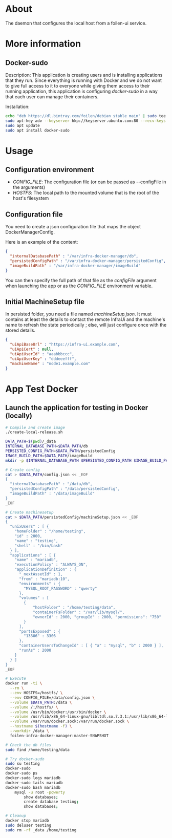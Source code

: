 # About

The daemon that configures the local host from a foilen-ui service.

# More information

## Docker-sudo

Description: This application is creating users and is installing applications that they run. Since everything is running with Docker and we do not want to give full access to it to everyone while giving them access to their running application, this application is configuring *docker-sudo* in a way that each user can manage their containers.

Installation:

```bash
echo "deb https://dl.bintray.com/foilen/debian stable main" | sudo tee /etc/apt/sources.list.d/foilen.list
sudo apt-key adv --keyserver hkp://keyserver.ubuntu.com:80 --recv-keys 379CE192D401AB61
sudo apt update
sudo apt install docker-sudo
```

# Usage

## Configuration environment

- *CONFIG_FILE*: The configuration file (or can be passed as --configFile in the arguments)
- *HOSTFS*: The local path to the mounted volume that is the root of the host's filesystem

## Configuration file

You need to create a json configuration file that maps the object DockerManagerConfig.

Here is an example of the content:

```json
{
  "internalDatabasePath" : "/var/infra-docker-manager/db",
  "persistedConfigPath" : "/var/infra-docker-manager/persistedConfig",
  "imageBuildPath" : "/var/infra-docker-manager/imageBuild"
}
```

You can then specify the full path of that file as the *configFile* argument when launching the app or as the
*CONFIG_FILE* environment variable.

## Initial MachineSetup file

In persisted folder, you need a file named *machineSetup.json*. It must contains at least the details to contact the remote InfraUi and the machine's name to refresh the state periodically ; else, will just configure once with the stored details.

```json
{
  "uiApiBaseUrl" : "https://infra-ui.example.com",
  "uiApiCert" : null,
  "uiApiUserId" : "aaabbbccc",
  "uiApiUserKey" : "dddeeefff",
  "machineName" : "node1.example.com"
}
```

# App Test Docker

## Launch the application for testing in Docker (locally)


```bash
# Compile and create image
./create-local-release.sh

DATA_PATH=$(pwd)/_data
INTERNAL_DATABASE_PATH=$DATA_PATH/db
PERSISTED_CONFIG_PATH=$DATA_PATH/persistedConfig
IMAGE_BUILD_PATH=$DATA_PATH/imageBuild
mkdir -p $INTERNAL_DATABASE_PATH $PERSISTED_CONFIG_PATH $IMAGE_BUILD_PATH

# Create config
cat > $DATA_PATH/config.json << _EOF
{
  "internalDatabasePath" : "/data/db",
  "persistedConfigPath" : "/data/persistedConfig",
  "imageBuildPath" : "/data/imageBuild"
}
_EOF

# Create machinesetup
cat > $DATA_PATH/persistedConfig/machineSetup.json << _EOF
{
  "unixUsers" : [ {
    "homeFolder" : "/home/testing",
    "id" : 2000,
    "name" : "testing",
    "shell" : "/bin/bash"
  } ],
  "applications" : [ {
    "name" : "mariadb",
    "executionPolicy" : "ALWAYS_ON",
    "applicationDefinition" : {
      "_nextAssetId" : 1,
      "from" : "mariadb:10",
      "environments" : {
        "MYSQL_ROOT_PASSWORD" : "qwerty"
      },
      "volumes" : [
      	{
      		"hostFolder" : "/home/testing/data",
      		"containerFsFolder" : "/var/lib/mysql/",
      		"ownerId" : 2000, "groupId" : 2000, "permissions": "750"
      	}
      ],
      "portsExposed" : {
        "13306" : 3306
      },
      "containerUsersToChangeId" : [ { "a" : "mysql", "b" : 2000 } ],
      "runAs" : 2000
    }
  } ]
}
_EOF

# Execute
docker run -ti \
  --rm \
  --env HOSTFS=/hostfs/ \
  --env CONFIG_FILE=/data/config.json \
  --volume $DATA_PATH:/data \
  --volume /:/hostfs/ \
  --volume /usr/bin/docker:/usr/bin/docker \
  --volume /usr/lib/x86_64-linux-gnu/libltdl.so.7.3.1:/usr/lib/x86_64-linux-gnu/libltdl.so.7 \
  --volume /var/run/docker.sock:/var/run/docker.sock \
  --hostname $(hostname -f) \
  --workdir /data \
  foilen-infra-docker-manager:master-SNAPSHOT

# Check the db files
sudo find /home/testing/data

# Try docker-sudo
sudo su testing
docker-sudo
docker-sudo ps
docker-sudo logs mariadb
docker-sudo tails mariadb
docker-sudo bash mariadb
	mysql -u root -pqwerty
		show databases;
		create database testing;
		show databases;

# Cleanup
docker stop mariadb
sudo deluser testing
sudo rm -rf _data /home/testing

```
